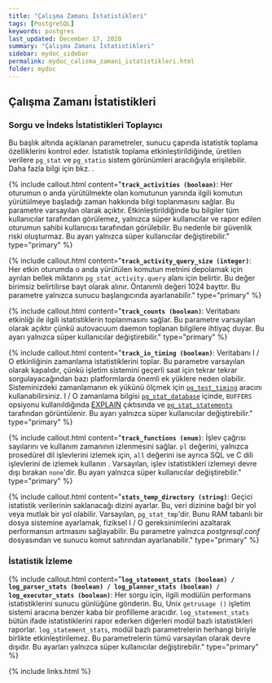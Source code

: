 ```yaml
---
title: "Çalışma Zamanı İstatistikleri"
tags: [PostgreSQL]
keywords: postgres
last_updated: December 17, 2020
summary: "Çalışma Zamanı İstatistikleri"
sidebar: mydoc_sidebar
permalink: mydoc_calisma_zamani_istatistikleri.html
folder: mydoc
---
```


## Çalışma Zamanı İstatistikleri

### Sorgu ve İndeks İstatistikleri Toplayıcı

Bu başlık altında açıklanan parametreler, sunucu çapında istatistik toplama özelliklerini kontrol eder. İstatistik toplama etkinleştirildiğinde, üretilen verilere `pg_stat` ve `pg_statio` sistem görünümleri aracılığıyla erişilebilir. Daha fazla bilgi için bkz. [](https://www.postgresql.org/docs/current/monitoring.html).

{% include callout.html content="**`track_activities (boolean)`**: Her oturumun o anda yürütülmekte olan komutunun yanında ilgili komutun yürütülmeye başladığı zaman hakkında bilgi toplanmasını sağlar. Bu parametre varsayılan olarak açıktır. Etkinleştirildiğinde bu bilgiler tüm kullanıcılar tarafından görülemez, yalnızca süper kullanıcılar ve rapor edilen oturumun sahibi kullanıcısı tarafından görülebilir. Bu nedenle bir güvenlik riski oluşturmaz. Bu ayarı yalnızca süper kullanıcılar değiştirebilir." type="primary" %}

{% include callout.html content="**`track_activity_query_size (integer)`**: Her etkin oturumda o anda yürütülen komutun metnini depolamak için ayrılan bellek miktarını `pg_stat_activity.query` alanı için belirtir. Bu değer birimsiz belirtilirse bayt olarak alınır. Öntanımlı değeri 1024 bayttır. Bu parametre yalnızca sunucu başlangıcında ayarlanabilir." type="primary" %}

{% include callout.html content="**`track_counts (boolean)`**: Veritabanı etkinliği ile ilgili istatistiklerin toplanmasını sağlar. Bu parametre varsayılan olarak açıktır çünkü autovacuum daemon toplanan bilgilere ihtiyaç duyar. Bu ayarı yalnızca süper kullanıcılar değiştirebilir." type="primary" %}

{% include callout.html content="**`track_io_timing (boolean)`**: Veritabanı I / O etkinliğinin zamanlama istatistiklerini toplar. Bu parametre varsayılan olarak kapalıdır, çünkü işletim sistemini geçerli saat için tekrar tekrar sorgulayacağından bazı platformlarda önemli ek yüklere neden olabilir. Sisteminizdeki zamanlamanın ek yükünü ölçmek için [`pg_test_timing`](https://www.postgresql.org/docs/current/pgtesttiming.html) aracını kullanabilirsiniz. I / O zamanlama bilgisi [`pg_stat_database`](https://www.postgresql.org/docs/current/monitoring-stats.html#MONITORING-PG-STAT-DATABASE-VIEW) içinde, `BUFFERS` opsiyonu kullanıldığında [EXPLAIN](https://www.postgresql.org/docs/current/sql-explain.html) çıktısında ve [`pg_stat_statements`](https://www.postgresql.org/docs/current/pgstatstatements.html) tarafından görüntülenir. Bu ayarı yalnızca süper kullanıcılar değiştirebilir." type="primary" %}

{% include callout.html content="**`track_functions (enum)`**: İşlev çağrısı sayılarını ve kullanım zamanının izlenmesini sağlar. `pl` değerini, yalnızca prosedürel dil işlevlerini izlemek için, `all` değerini ise ayrıca SQL ve C dili işlevlerini de izlemek kullanın . Varsayılan, işlev istatistikleri izlemeyi devre dışı bırakan `none`'dir. Bu ayarı yalnızca süper kullanıcılar değiştirebilir." type="primary" %}

{% include callout.html content="**`stats_temp_directory (string)`**: Geçici istatistik verilerinin saklanacağı dizini ayarlar. Bu, veri dizinine bağıl bir yol veya mutlak bir yol olabilir. Varsayılan, `pg_stat_tmp`'dir. Bunu RAM tabanlı bir dosya sistemine ayarlamak, fiziksel I / O gereksinimlerini azaltarak performansın artmasını sağlayabilir. Bu parametre yalnızca *postgresql.conf* dosyasından ve sunucu komut satırından ayarlanabilir." type="primary" %}

### İstatistik İzleme

{% include callout.html content="**`log_statement_stats (boolean) / log_parser_stats (boolean) / log_planner_stats (boolean) / log_executor_stats (boolean)`**: Her sorgu için, ilgili modülün performans istatistiklerini sunucu günlüğüne gönderin. Bu, Unix `getrusage ()` işletim sistemi aracına benzer kaba bir profilleme aracıdır. `log_statement_stats` bütün ifade istatistiklerini rapor ederken diğerleri modül bazlı istatistikleri raporlar. `log_statement_stats`, modül bazlı parametrelerin herhangi biriyle birlikte etkinleştirilemez. Bu parametrelerin tümü varsayılan olarak devre dışıdır. Bu ayarları yalnızca süper kullanıcılar değiştirebilir." type="primary" %}

{% include links.html %}
